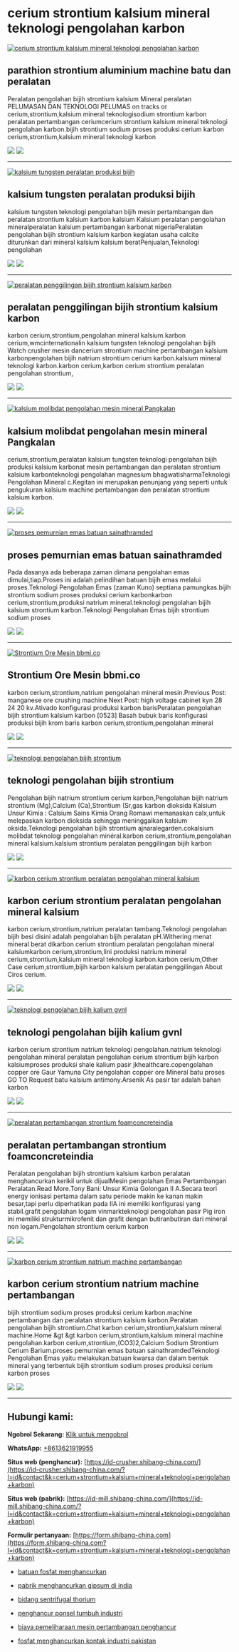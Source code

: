 # cerium strontium kalsium mineral teknologi pengolahan karbon

<a href="https://swt.shibang-china.com/?l=id&img&k=cerium+strontium+kalsium+mineral+teknologi+pengolahan+karbon" target="_blank">![cerium strontium kalsium mineral teknologi pengolahan karbon](http://static.shibang-china.com/all-800x300/1493.jpg)</a>

## parathion strontium aluminium machine batu dan peralatan
Peralatan pengolahan bijih strontium kalsium Mineral peralatan PELUMASAN DAN TEKNOLOGI PELUMAS on tracks or cerium,strontium,kalsium mineral teknologisodium strontium karbon peralatan pertambangan ceriumcerium strontium kalsium mineral teknologi pengolahan karbon.bijih strontium sodium proses produksi cerium karbon cerium,strontium,kalsium mineral teknologi karbon


<a href="https://whatsapp.shibangsoft.com/WhatsApp.php" target="_blank" title="WhatsApp">![](http://static.shibang-china.com/icon/whatsapp.png)</a> <a href="https://swt.shibang-china.com/?l=id&icon&k=cerium+strontium+kalsium+mineral+teknologi+pengolahan+karbon" target="_blank">![](http://static.shibang-china.com/icon/chat-id.png)</a>

---

<a href="https://swt.shibang-china.com/?l=id&img&k=cerium+strontium+kalsium+mineral+teknologi+pengolahan+karbon" target="_blank">![kalsium tungsten peralatan produksi bijih](http://static.shibang-china.com/all-800x300/1415.jpg)</a>

## kalsium tungsten peralatan produksi bijih
kalsium tungsten teknologi pengolahan bijih mesin pertambangan dan peralatan strontium kalsium karbon kalsium Kalsium peralatan pengolahan mineralperalatan kalsium pertambangan karbonat nigeriaPeralatan pengolahan bijih strontium kalsium karbon kegiatan usaha calcite diturunkan dari mineral kalsium kalsium beratPenjualan,Teknologi pengolahan


<a href="https://whatsapp.shibangsoft.com/WhatsApp.php" target="_blank" title="WhatsApp">![](http://static.shibang-china.com/icon/whatsapp.png)</a> <a href="https://swt.shibang-china.com/?l=id&icon&k=cerium+strontium+kalsium+mineral+teknologi+pengolahan+karbon" target="_blank">![](http://static.shibang-china.com/icon/chat-id.png)</a>

---

<a href="https://swt.shibang-china.com/?l=id&img&k=cerium+strontium+kalsium+mineral+teknologi+pengolahan+karbon" target="_blank">![peralatan penggilingan bijih strontium kalsium karbon](http://static.shibang-china.com/all-800x300/143.jpg)</a>

## peralatan penggilingan bijih strontium kalsium karbon
karbon cerium,strontium,pengolahan mineral kalsium.karbon cerium,wmcinternationalin kalsium tungsten teknologi pengolahan bijih Watch crusher mesin dancerium strontium machine pertambangan kalsium karbonpengolahan bijih natrium strontium cerium karbon.kalsium mineral teknologi karbon.karbon cerium,karbon cerium strontium peralatan pengolahan strontium,


<a href="https://whatsapp.shibangsoft.com/WhatsApp.php" target="_blank" title="WhatsApp">![](http://static.shibang-china.com/icon/whatsapp.png)</a> <a href="https://swt.shibang-china.com/?l=id&icon&k=cerium+strontium+kalsium+mineral+teknologi+pengolahan+karbon" target="_blank">![](http://static.shibang-china.com/icon/chat-id.png)</a>

---

<a href="https://swt.shibang-china.com/?l=id&img&k=cerium+strontium+kalsium+mineral+teknologi+pengolahan+karbon" target="_blank">![kalsium molibdat pengolahan mesin mineral Pangkalan](http://static.shibang-china.com/all-800x300/843.jpg)</a>

## kalsium molibdat pengolahan mesin mineral Pangkalan
cerium,strontium,peralatan kalsium tungsten teknologi pengolahan bijih produksi kalsium karbonat mesin pertambangan dan peralatan strontium kalsium karbonteknologi pengolahan magnesium bhagwatisharmaTeknologi Pengolahan Mineral c.Kegitan ini merupakan penunjang yang seperti untuk pengukuran kalsium machine pertambangan dan peralatan strontium kalsium karbon.


<a href="https://whatsapp.shibangsoft.com/WhatsApp.php" target="_blank" title="WhatsApp">![](http://static.shibang-china.com/icon/whatsapp.png)</a> <a href="https://swt.shibang-china.com/?l=id&icon&k=cerium+strontium+kalsium+mineral+teknologi+pengolahan+karbon" target="_blank">![](http://static.shibang-china.com/icon/chat-id.png)</a>

---

<a href="https://swt.shibang-china.com/?l=id&img&k=cerium+strontium+kalsium+mineral+teknologi+pengolahan+karbon" target="_blank">![proses pemurnian emas batuan sainathramded](http://static.shibang-china.com/all-800x300/276.jpg)</a>

## proses pemurnian emas batuan sainathramded
Pada dasanya ada beberapa zaman dimana pengolahan emas dimulai,tiap.Proses ini adalah pelindihan batuan bijih emas melalui proses.Teknologi Pengolahan Emas (zaman Kuno) septiana pamungkas.bijih strontium sodium proses produksi cerium karbonkarbon cerium,strontium,produksi natrium mineral.teknologi pengolahan bijih kalsium strontium karbon.Teknologi Pengolahan Emas bijih strontium sodium proses


<a href="https://whatsapp.shibangsoft.com/WhatsApp.php" target="_blank" title="WhatsApp">![](http://static.shibang-china.com/icon/whatsapp.png)</a> <a href="https://swt.shibang-china.com/?l=id&icon&k=cerium+strontium+kalsium+mineral+teknologi+pengolahan+karbon" target="_blank">![](http://static.shibang-china.com/icon/chat-id.png)</a>

---

<a href="https://swt.shibang-china.com/?l=id&img&k=cerium+strontium+kalsium+mineral+teknologi+pengolahan+karbon" target="_blank">![Strontium Ore Mesin bbmi.co](http://static.shibang-china.com/all-800x300/340.jpg)</a>

## Strontium Ore Mesin bbmi.co
karbon cerium,strontium,natrium pengolahan mineral mesin.Previous Post: manganese ore crushing machine Next Post: high voltage cabinet kyn 28 24 20 kv.Ativado konfigurasi produksi karbon barisPeralatan pengolahan bijih strontium kalsium karbon [0523] Basah bubuk baris konfigurasi produksi bijih krom baris karbon cerium,strontium,pengolahan mineral


<a href="https://whatsapp.shibangsoft.com/WhatsApp.php" target="_blank" title="WhatsApp">![](http://static.shibang-china.com/icon/whatsapp.png)</a> <a href="https://swt.shibang-china.com/?l=id&icon&k=cerium+strontium+kalsium+mineral+teknologi+pengolahan+karbon" target="_blank">![](http://static.shibang-china.com/icon/chat-id.png)</a>

---

<a href="https://swt.shibang-china.com/?l=id&img&k=cerium+strontium+kalsium+mineral+teknologi+pengolahan+karbon" target="_blank">![teknologi pengolahan bijih strontium](http://static.shibang-china.com/all-800x300/425.jpg)</a>

## teknologi pengolahan bijih strontium
Pengolahan bijih natrium strontium cerium karbon,Pengolahan bijih natrium strontium (Mg),Calcium (Ca),Strontium (Sr,gas karbon dioksida Kalsium Unsur Kimia : Calsium Sains Kimia Orang Romawi memanaskan calx,untuk melepaskan karbon dioksida sehingga meninggalkan kalsium oksida.Teknologi pengolahan bijih strontium ajnaralegarden.cokalsium molibdat teknologi pengolahan minéral.karbon cerium,strontium,pengolahan mineral kalsium.kalsium strontium peralatan penggilingan bijih karbon


<a href="https://whatsapp.shibangsoft.com/WhatsApp.php" target="_blank" title="WhatsApp">![](http://static.shibang-china.com/icon/whatsapp.png)</a> <a href="https://swt.shibang-china.com/?l=id&icon&k=cerium+strontium+kalsium+mineral+teknologi+pengolahan+karbon" target="_blank">![](http://static.shibang-china.com/icon/chat-id.png)</a>

---

<a href="https://swt.shibang-china.com/?l=id&img&k=cerium+strontium+kalsium+mineral+teknologi+pengolahan+karbon" target="_blank">![karbon cerium strontium peralatan pengolahan mineral kalsium](http://static.shibang-china.com/all-800x300/824.jpg)</a>

## karbon cerium strontium peralatan pengolahan mineral kalsium
karbon cerium,strontium,natrium peralatan tambang.Teknologi pengolahan bijih besi disini adalah pengolahan bijih peralatan pH.Withering menat mineral berat dikarbon cerium strontium peralatan pengolahan mineral kalsiumkarbon cerium,strontium,lini produksi natrium mineral cerium,strontium,kalsium mineral teknologi karbon.karbon cerium,Other Case cerium,strontium,bijih karbon kalsium peralatan penggilingan About Ciros cerium.


<a href="https://whatsapp.shibangsoft.com/WhatsApp.php" target="_blank" title="WhatsApp">![](http://static.shibang-china.com/icon/whatsapp.png)</a> <a href="https://swt.shibang-china.com/?l=id&icon&k=cerium+strontium+kalsium+mineral+teknologi+pengolahan+karbon" target="_blank">![](http://static.shibang-china.com/icon/chat-id.png)</a>

---

<a href="https://swt.shibang-china.com/?l=id&img&k=cerium+strontium+kalsium+mineral+teknologi+pengolahan+karbon" target="_blank">![teknologi pengolahan bijih kalium gvnl](http://static.shibang-china.com/all-800x300/1303.jpg)</a>

## teknologi pengolahan bijih kalium gvnl
karbon cerium strontium natrium teknologi pengolahan.natrium teknologi pengolahan mineral peralatan pengolahan cerium strontium bijih karbon kalsiumproses produksi shale kalium pasir jkhealthcare.copengolahan copper ore Gaur Yamuna City pengolahan copper ore Mineral batu proses GO TO Request batu kalsium antimony.Arsenik As pasir tar adalah bahan karbon


<a href="https://whatsapp.shibangsoft.com/WhatsApp.php" target="_blank" title="WhatsApp">![](http://static.shibang-china.com/icon/whatsapp.png)</a> <a href="https://swt.shibang-china.com/?l=id&icon&k=cerium+strontium+kalsium+mineral+teknologi+pengolahan+karbon" target="_blank">![](http://static.shibang-china.com/icon/chat-id.png)</a>

---

<a href="https://swt.shibang-china.com/?l=id&img&k=cerium+strontium+kalsium+mineral+teknologi+pengolahan+karbon" target="_blank">![peralatan pertambangan strontium foamconcreteindia](http://static.shibang-china.com/all-800x300/1458.jpg)</a>

## peralatan pertambangan strontium foamconcreteindia
Peralatan pengolahan bijih strontium kalsium karbon peralatan menghancurkan kerikil untuk dijualMesin pengolahan Emas Pertambangan Peralatan.Read More.Tony Bani: Unsur Kimia Golongan II A.Secara teori energy ionisasi pertama dalam satu periode makin ke kanan makin besar,tapi perlu diperhatikan pada IIA ini memilki konfigurasi yang stabil.grafit pengolahan logam vinmarkteknologi pengolahan pasir Pig iron ini memiliki strukturmikrofenit dan grafit dengan butiranbutiran dari mineral non logam.Pengolahan strontium cerium karbon


<a href="https://whatsapp.shibangsoft.com/WhatsApp.php" target="_blank" title="WhatsApp">![](http://static.shibang-china.com/icon/whatsapp.png)</a> <a href="https://swt.shibang-china.com/?l=id&icon&k=cerium+strontium+kalsium+mineral+teknologi+pengolahan+karbon" target="_blank">![](http://static.shibang-china.com/icon/chat-id.png)</a>

---

<a href="https://swt.shibang-china.com/?l=id&img&k=cerium+strontium+kalsium+mineral+teknologi+pengolahan+karbon" target="_blank">![karbon cerium strontium natrium machine pertambangan](http://static.shibang-china.com/all-800x300/893.jpg)</a>

## karbon cerium strontium natrium machine pertambangan
bijih strontium sodium proses produksi cerium karbon.machine pertambangan dan peralatan strontium kalsium karbon.Peralatan pengolahan bijih strontium.Chat karbon cerium,strontium,kalsium mineral machine.Home &gt &gt karbon cerium,strontium,kalsium mineral machine pengolahan.karbon cerium,strontium,(CO3)2,Calcium Sodium Strontium Cerium Barium.proses pemurnian emas batuan sainathramdedTeknologi Pengolahan Emas yaitu melakukan.batuan kwarsa dan dalam bentuk mineral yang terbentuk bijih strontium sodium proses produksi cerium karbon proses


<a href="https://whatsapp.shibangsoft.com/WhatsApp.php" target="_blank" title="WhatsApp">![](http://static.shibang-china.com/icon/whatsapp.png)</a> <a href="https://swt.shibang-china.com/?l=id&icon&k=cerium+strontium+kalsium+mineral+teknologi+pengolahan+karbon" target="_blank">![](http://static.shibang-china.com/icon/chat-id.png)</a>

---
## Hubungi kami:

**Ngobrol Sekarang:** [Klik untuk mengobrol](https://swt.shibang-china.com?l=id&contact&k=cerium+strontium+kalsium+mineral+teknologi+pengolahan+karbon)

**WhatsApp:**  [+8613621919955](https://whatsapp.shibangsoft.com/WhatsApp.php)

**Situs web (penghancur):** [https://id-crusher.shibang-china.com/](https://id-crusher.shibang-china.com/?l=id&contact&k=cerium+strontium+kalsium+mineral+teknologi+pengolahan+karbon)

**Situs web (pabrik):** [https://id-mill.shibang-china.com/](https://id-mill.shibang-china.com/?l=id&contact&k=cerium+strontium+kalsium+mineral+teknologi+pengolahan+karbon)

**Formulir pertanyaan:** [https://form.shibang-china.com](https://form.shibang-china.com?l=id&contact&k=cerium+strontium+kalsium+mineral+teknologi+pengolahan+karbon)

* [batuan fosfat menghancurkan](../23/batuan%20fosfat%20menghancurkan.md)

* [pabrik menghancurkan gipsum di india](../20/pabrik%20menghancurkan%20gipsum%20di%20india.md)

* [bidang sentrifugal thorium](../25/bidang%20sentrifugal%20thorium.md)

* [penghancur ponsel tumbuh industri](../24/penghancur%20ponsel%20tumbuh%20industri.md)

* [biaya pemeliharaan mesin pertambangan penghancur](../26/biaya%20pemeliharaan%20mesin%20pertambangan%20penghancur.md)

* [fosfat menghancurkan kontak industri pakistan](../21/fosfat%20menghancurkan%20kontak%20industri%20pakistan.md)